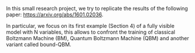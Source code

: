In this small research project, we try to replicate the results of the following paper: https://arxiv.org/abs/1601.02036.

 In particular, we focus on its first example (Section 4) of a fully visible model with N variables, this allows to confront the training of classical Boltzmann Machine (BM), Quantum Boltzmann Machine (QBM) and another variant called bound-QBM. 
